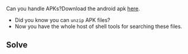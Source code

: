 
Can you handle APKs?Download the android apk [here](https://artifacts.picoctf.net/c_titan/141/mobpsycho.apk).

- Did you know you can `unzip` APK files?
- Now you have the whole host of shell tools for searching these files.

## Solve

